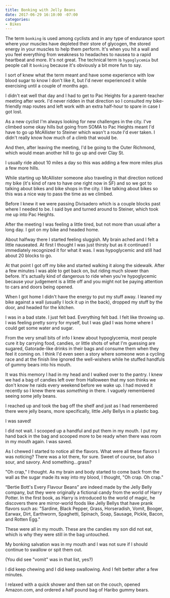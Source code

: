 ```yaml
---
title: Bonking with Jelly Beans
date: 2017-06-29 16:10:00 -07:00
categories:
- Bikes
---
```


The term `bonking` is used among cyclists and in any type of endurance sport where your muscles have depleted their store of glycogen, the stored energy in your muscles to help them perform. It's when you hit a wall and you feel everything from weakness to headaches to nausea to a rapid heartbeat and more. It's not great. The technical term is `hypoglycemia` but people call it `bonking` because it's obviously a bit more fun to say.

I sort of knew what the term meant and have some experience with low blood sugar to know I don't like it, but I'd never experienced it while exercising until a couple of months ago. 

I didn't eat well that day and I had to get to Pac Heights for a parent-teacher meeting after work. I'd never ridden in that direction so I consulted my bike-friendly map routes and left work with an extra half-hour to spare in case I got lost.

As a new cyclist I'm always looking for new challenges in the city. I've climbed some okay hills but going from SOMA to Pac Heights meant I'd have to go up McAllister to Steiner which wasn't a route I'd ever taken. I didn't really know how much of a climb that would be.

And then, after leaving the meeting, I'd be going to the Outer Richmond, which would mean another hill to go up and over Clay St.

I usually ride about 10 miles a day so this was adding a few more miles plus a few more hills.

While starting up McAllister someone also traveling in that direction noticed my bike (it's kind of rare to have one right now in SF) and so we got to talking about bikes and bike shops in the city. I like talking about bikes so this was a nice way to pass the time as we climbed.

Before I knew it we were passing Divisadero which is a couple blocks past where I needed to be. I said bye and turned around to Steiner, which took me up into Pac Heights.

After the meeting I was feeling a little tired, but not more than usual after a long day. I got on my bike and headed home.

About halfway there I started feeling sluggish. My brain ached and I felt a little nauseated. At first I thought I was just thirsty but as it continued I immediately recognized it for what it was. I was hypoglycemic and still had about 20 blocks to go.

At that point I got off my bike and started walking it along the sidewalk. After a few minutes I was able to get back on, but riding much slower than before. It's actually kind of dangerous to ride when you're hypoglycemic because your judgement is a little off and you might not be paying attention to cars and doors being opened.

When I got home I didn't have the energy to put my stuff away. I leaned my bike against a wall (usually I lock it up in the back), dropped my stuff by the door, and headed for the kitchen.

I was in a bad state. I just felt bad. Everything felt bad. I felt like throwing up. I was feeling pretty sorry for myself, but I was glad I was home where I could get some water and sugar.

From the very small bits of info I knew about hypoglycemia, most people cure it by carrying food, candies, or little shots of what I'm guessing are sugared, Gatorade-like drinks in their bags and consume them when they feel it coming on. I think I'd even seen a story where someone won a cycling race and at the finish line ignored the well-wishers while he stuffed handfuls of gummy bears into his mouth.

It was this memory I had in my head and I walked over to the pantry. I knew we had a bag of candies left over from Halloween that my son thinks we don't know he raids every weekend before we wake up. I had moved it recently so I knew there was _something_ in there. I vaguely remembered seeing some jelly beans.

I reached up and took the bag off the shelf and just as I had remembered there were jelly beans, more specifically, little Jelly Bellys in a plastic bag.

I was saved!

I did not wait. I scooped up a handful and put them in my mouth.  I put my hand back in the bag and scooped more to be ready when there was room in my mouth again. I was saved.

As I chewed I started to notice all the flavors. What were all these flavors I was noticing? There was a lot there, for sure. Sweet of course, but also sour, and savory. And something…grass?

"Oh crap," I thought. As my brain and body started to come back from the wall as the sugar made its way into my blood, I thought, "Oh crap. Oh crap."

“Bertie Bott's Every Flavour Beans” are indeed made by the Jelly Belly company, but they were originally a fictional candy from the world of Harry Potter. In the first book, as Harry is introduced to the world of magic, he discovers there are mirror-world foods like Jelly Bellys that have prank flavors such as: "Sardine, Black Pepper, Grass, Horseradish, Vomit, Booger, Earwax, Dirt, Earthworm, Spaghetti, Spinach, Soap, Sausage, Pickle, Bacon, and Rotten Egg."

These were all in my mouth. These are the candies my son did not eat, which is why they were still in the bag untouched. 

My bonking salvation was in my mouth and I was not sure if I should continue to swallow or spit them out. 

(You did see "vomit" was in that list, yes?)

I did keep chewing and I did keep swallowing. And I felt better after a few minutes.

I relaxed with a quick shower and then sat on the couch, opened Amazon.com, and ordered a half pound bag of Haribo gummy bears.